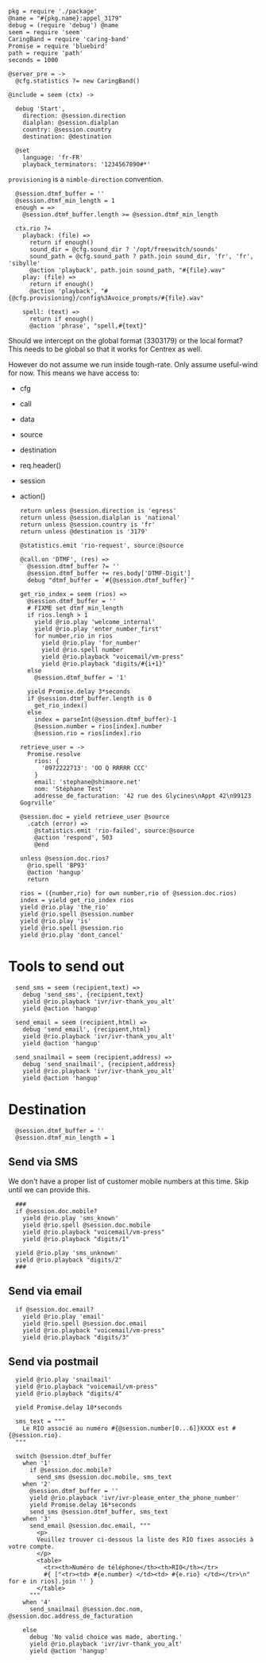     pkg = require './package'
    @name = "#{pkg.name}:appel_3179"
    debug = (require 'debug') @name
    seem = require 'seem'
    CaringBand = require 'caring-band'
    Promise = require 'bluebird'
    path = require 'path'
    seconds = 1000

    @server_pre = ->
      @cfg.statistics ?= new CaringBand()

    @include = seem (ctx) ->

      debug 'Start',
        direction: @session.direction
        dialplan: @session.dialplan
        country: @session.country
        destination: @destination

      @set
        language: 'fr-FR'
        playback_terminators: '1234567890#*'

`provisioning` is a `nimble-direction` convention.

      @session.dtmf_buffer = ''
      @session.dtmf_min_length = 1
      enough = =>
        @session.dtmf_buffer.length >= @session.dtmf_min_length

      ctx.rio ?=
        playback: (file) =>
          return if enough()
          sound_dir = @cfg.sound_dir ? '/opt/freeswitch/sounds'
          sound_path = @cfg.sound_path ? path.join sound_dir, 'fr', 'fr', 'sibylle'
          @action 'playback', path.join sound_path, "#{file}.wav"
        play: (file) =>
          return if enough()
          @action 'playback', "#{@cfg.provisioning}/config%3Avoice_prompts/#{file}.wav"

        spell: (text) =>
          return if enough()
          @action 'phrase', "spell,#{text}"

Should we intercept on the global format (3303179) or the local format?
This needs to be global so that it works for Centrex as well.

However do not assume we run inside tough-rate. Only assume useful-wind for now. This means we have access to:
- cfg
- call
- data
- source
- destination
- req.header()
- session
- action()

      return unless @session.direction is 'egress'
      return unless @session.dialplan is 'national'
      return unless @session.country is 'fr'
      return unless @destination is '3179'

      @statistics.emit 'rio-request', source:@source

      @call.on 'DTMF', (res) =>
        @session.dtmf_buffer ?= ''
        @session.dtmf_buffer += res.body['DTMF-Digit']
        debug "dtmf_buffer = `#{@session.dtmf_buffer}`"

      get_rio_index = seem (rios) =>
        @session.dtmf_buffer = ''
        # FIXME set dtmf_min_length
        if rios.lengh > 1
          yield @rio.play 'welcome_internal'
          yield @rio.play 'enter_number_first'
          for number,rio in rios
            yield @rio.play 'for_number'
            yield @rio.spell number
            yield @rio.playback "voicemail/vm-press"
            yield @rio.playback "digits/#{i+1}"
        else
          @session.dtmf_buffer = '1'

        yield Promise.delay 3*seconds
        if @session.dtmf_buffer.length is 0
          get_rio_index()
        else
          index = parseInt(@session.dtmf_buffer)-1
          @session.number = rios[index].number
          @session.rio = rios[index].rio

      retrieve_user = ->
        Promise.resolve
          rios: {
            '0972222713': 'OO Q RRRRR CCC'
          }
          email: 'stephane@shimaore.net'
          nom: 'Stéphane Test'
          addresse_de_facturation: '42 rue des Glycines\nAppt 42\n99123 Gogrville'

      @session.doc = yield retrieve_user @source
        .catch (error) =>
          @statistics.emit 'rio-failed', source:@source
          @action 'respond', 503
          @end

      unless @session.doc.rios?
        @rio.spell 'BP93'
        @action 'hangup'
        return

      rios = ({number,rio} for own number,rio of @session.doc.rios)
      index = yield get_rio_index rios
      yield @rio.play 'the_rio'
      yield @rio.spell @session.number
      yield @rio.play 'is'
      yield @rio.spell @session.rio
      yield @rio.play 'dont_cancel'


Tools to send out
=================

      send_sms = seem (recipient,text) =>
        debug 'send_sms', {recipient,text}
        yield @rio.playback 'ivr/ivr-thank_you_alt'
        yield @action 'hangup'

      send_email = seem (recipient,html) =>
        debug 'send_email', {recipient,html}
        yield @rio.playback 'ivr/ivr-thank_you_alt'
        yield @action 'hangup'

      send_snailmail = seem (recipient,address) =>
        debug 'send_snailmail', {recipient,address}
        yield @rio.playback 'ivr/ivr-thank_you_alt'
        yield @action 'hangup'


Destination
===========

      @session.dtmf_buffer = ''
      @session.dtmf_min_length = 1

Send via SMS
------------

We don't have a proper list of customer mobile numbers at this time. Skip until we can provide this.

      ###
      if @session.doc.mobile?
        yield @rio.play 'sms_known'
        yield @rio.spell @session.doc.mobile
        yield @rio.playback "voicemail/vm-press"
        yield @rio.playback "digits/1"

      yield @rio.play 'sms_unknown'
      yield @rio.playback "digits/2"
      ###

Send via email
--------------

      if @session.doc.email?
        yield @rio.play 'email'
        yield @rio.spell @session.doc.email
        yield @rio.playback "voicemail/vm-press"
        yield @rio.playback "digits/3"

Send via postmail
-----------------

      yield @rio.play 'snailmail'
      yield @rio.playback "voicemail/vm-press"
      yield @rio.playback "digits/4"

      yield Promise.delay 10*seconds

      sms_text = """
        Le RIO associé au numéro #{@session.number[0...6]}XXXX est #{@session.rio}.
      """

      switch @session.dtmf_buffer
        when '1'
          if @session.doc.mobile?
            send_sms @session.doc.mobile, sms_text
        when '2'
          @session.dtmf_buffer = ''
          yield @rio.playback 'ivr/ivr-please_enter_the_phone_number'
          yield Promise.delay 16*seconds
          send_sms @session.dtmf_buffer, sms_text
        when '3'
          send_email @session.doc.email, """
            <p>
            Veuillez trouver ci-dessous la liste des RIO fixes associés à votre compte.
            </p>
            <table>
              <tr><th>Numéro de téléphone</th><th>RIO</th></tr>
              #{ ["<tr><td> #{e.number} </td><td> #{e.rio} </td></tr>\n" for e in rios].join '' }
            </table>
          """
        when '4'
          send_snailmail @session.doc.nom, @session.doc.address_de_facturation

        else
          debug 'No valid choice was made, aborting.'
          yield @rio.playback 'ivr/ivr-thank_you_alt'
          yield @action 'hangup'

